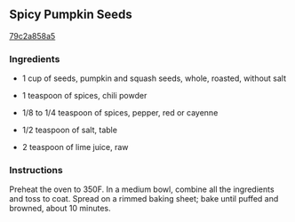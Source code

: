 ## Spicy Pumpkin Seeds

[79c2a858a5](http://www.epicurious.com/recipes/food/views/spicy-pumpkin-seeds-383272)

### Ingredients

 - 1 cup of seeds, pumpkin and squash seeds, whole, roasted, without salt

 - 1 teaspoon of spices, chili powder

 - 1/8 to 1/4 teaspoon of spices, pepper, red or cayenne

 - 1/2 teaspoon of salt, table

 - 2 teaspoon of lime juice, raw

### Instructions

Preheat the oven to 350F. In a medium bowl, combine all the ingredients and toss to coat. Spread on a rimmed baking sheet; bake until puffed and browned, about 10 minutes.